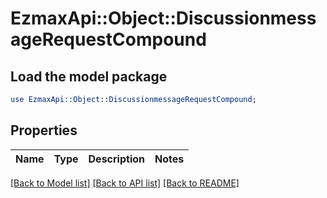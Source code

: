 # EzmaxApi::Object::DiscussionmessageRequestCompound

## Load the model package
```perl
use EzmaxApi::Object::DiscussionmessageRequestCompound;
```

## Properties
Name | Type | Description | Notes
------------ | ------------- | ------------- | -------------

[[Back to Model list]](../README.md#documentation-for-models) [[Back to API list]](../README.md#documentation-for-api-endpoints) [[Back to README]](../README.md)


